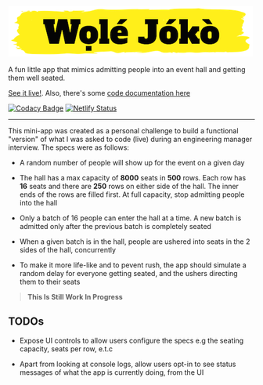 <img src="./src/images/wole-joko-logo.png" />

A fun little app that mimics admitting people into an event hall and getting them well seated. 

[See it live!](https://wole-joko.netlify.app/). Also, there's some [code documentation here](https://chalu.github.io/wole-joko/)

[![Codacy Badge](https://app.codacy.com/project/badge/Grade/491cac0edb794c37a66f978a8a3cd45f)](https://www.codacy.com/manual/chalu/wole-joko/dashboard?utm_source=github.com&amp;utm_medium=referral&amp;utm_content=chalu/wole-joko&amp;utm_campaign=Badge_Grade) [![Netlify Status](https://api.netlify.com/api/v1/badges/1cd7dbc7-4c42-448b-a1bc-5125142a7686/deploy-status)](https://app.netlify.com/sites/wole-joko/deploys) 

---

This mini-app was created as a personal challenge to build a functional "version" of what I was asked to code (live) during an engineering manager interview. The specs were as follows: 

*   A random number of people will show up for the event on a given day

*   The hall has a max capacity of **8000** seats in **500** rows. Each row has **16** seats and there are **250** rows on either side of the hall. The inner ends of the rows are filled first. At full capacity, stop admitting people into the hall

*   Only a batch of 16 people can enter the hall at a time. A new batch is admitted only after the previous batch is completely seated

*   When a given batch is in the hall, people are ushered into seats in the 2 sides of the hall, concurrently

*   To make it more life-like and to pevent rush, the app should simulate a random delay for everyone getting seated, and the ushers directing them to their seats

> **This Is Still Work In Progress**

## TODOs

*   Expose UI controls to allow users configure the specs e.g the seating capacity, seats per row, e.t.c

*   Apart from looking at console logs, allow users opt-in to see status messages of what the app is currently doing, from the UI

